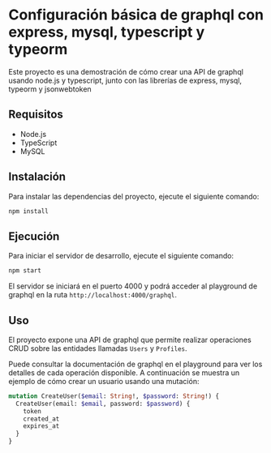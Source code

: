 # Configuración básica de graphql con express, mysql, typescript y typeorm

Este proyecto es una demostración de cómo crear una API de graphql usando node.js y typescript, junto con las librerías de express, mysql, typeorm y jsonwebtoken


## Requisitos

- Node.js
- TypeScript
- MySQL

## Instalación

Para instalar las dependencias del proyecto, ejecute el siguiente comando:

```bash
npm install
```

## Ejecución

Para iniciar el servidor de desarrollo, ejecute el siguiente comando:

```bash
npm start
```

El servidor se iniciará en el puerto 4000 y podrá acceder al playground de graphql en la ruta `http://localhost:4000/graphql`.

## Uso

El proyecto expone una API de graphql que permite realizar operaciones CRUD sobre las entidades llamadas `Users` y `Profiles`.

Puede consultar la documentación de graphql en el playground para ver los detalles de cada operación disponible. A continuación se muestra un ejemplo de cómo crear un usuario usando una mutación:

```graphql
mutation CreateUser($email: String!, $password: String!) {
  CreateUser(email: $email, password: $password) {
    token
    created_at
    expires_at
  }
}
```
